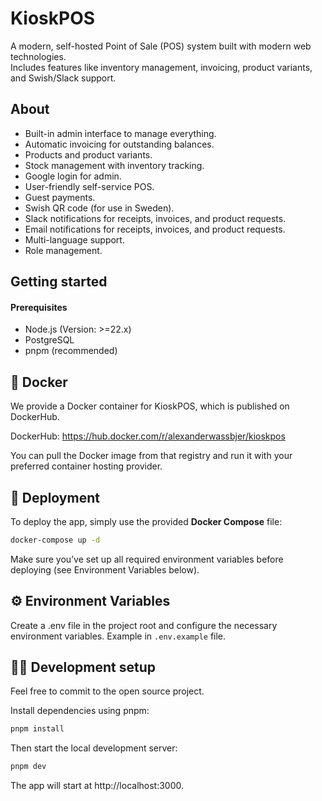 # KioskPOS

A modern, self-hosted Point of Sale (POS) system built with modern web technologies.  
Includes features like inventory management, invoicing, product variants, and Swish/Slack support.

## About

- Built-in admin interface to manage everything.
- Automatic invoicing for outstanding balances.
- Products and product variants.
- Stock management with inventory tracking.
- Google login for admin.
- User-friendly self-service POS.
- Guest payments.
- Swish QR code (for use in Sweden).
- Slack notifications for receipts, invoices, and product requests.
- Email notifications for receipts, invoices, and product requests.
- Multi-language support.
- Role management.

##  Getting started

#### Prerequisites
- Node.js (Version: >=22.x)
- PostgreSQL
- pnpm (recommended)

## 🐳 Docker

We provide a Docker container for KioskPOS, which is published on DockerHub.

DockerHub: https://hub.docker.com/r/alexanderwassbjer/kioskpos

You can pull the Docker image from that registry and run it with your preferred container hosting provider.

## 🚀 Deployment

To deploy the app, simply use the provided **Docker Compose** file:

```bash
docker-compose up -d
```

Make sure you’ve set up all required environment variables before deploying (see Environment Variables below).

## ⚙️ Environment Variables

Create a .env file in the project root and configure the necessary environment variables.
Example in `.env.example` file.

## 🧑‍💻 Development setup

Feel free to commit to the open source project.

Install dependencies using pnpm:

```bash
pnpm install
```

Then start the local development server:

```bash
pnpm dev
```

The app will start at http://localhost:3000.